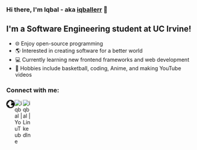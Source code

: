 ### Hi there, I'm Iqbal - aka [iqballerr][website] 👋

## I'm a Software Engineering student at UC Irvine!
- 🌐 Enjoy open-source programming
- 🌎 Interested in creating software for a better world
- 💻 Currently learning new frontend frameworks and web development
- 🏀 Hobbies include basketball, coding, Anime, and making YouTube videos

### Connect with me:

[<img align = "left" alt="iqballodin.dev" width="22px" src="https://raw.githubusercontent.com/iconic/open-iconic/master/svg/globe.svg" />][website]
[<img align = "left" alt="iqbal | YouTube" width="22px" src="https://cdn.jsdelivr.net/npm/simple-icons@v3/icons/youtube.svg" />][youtube]
[<img align = "left" alt="iqbal | LinkedIn" width="22px" src="https://cdn.jsdelivr.net/npm/simple-icons@v3/icons/linkedin.svg" />][linkedin]

<br />


[website]: https://iqballodin.dev
[youtube]: https://www.youtube.com/channel/UC0Dd_ZNRayMi5MZzddrUpoA
[linkedin]: https://www.linkedin.com/in/iqbal-lodin/
